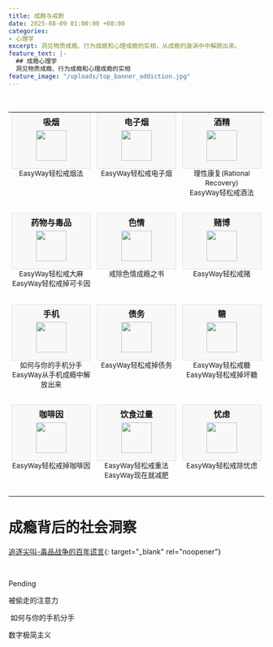 ```yaml
---
title: 成瘾与戒断
date: 2025-08-09 01:00:00 +08:00
categories:
- 心理学
excerpt: 洞见物质成瘾、行为成瘾和心理成瘾的实相，从成瘾的漩涡中中解脱出来。
feature_text: |-
  ## 成瘾心理学
  洞见物质成瘾、行为成瘾和心理成瘾的实相
feature_image: "/uploads/top_banner_addiction.jpg"
---
```


&nbsp;

<table style="width:100%; border: none; border-collapse: collapse;">
  <tbody>
    <tr style="border: none;">
      <td style="text-align: center; border: none; vertical-align: top; padding: 0 6px; width: 33.33%;">
        <div style="background-color: #f8f8f8; border: 1px solid #e0e0e0; padding: 5px; margin-bottom: 0;">
          <strong>吸烟</strong>
          <img src="/uploads/addiction_smoking.svg" style="width: 60px; height: 60px; display: block; margin: 5px auto 10px auto;" />
        </div>
        <p style="margin-top: 0; margin-bottom: 30px; text-align: center; line-height: 1.2rem;">
          <a href="/%E5%BF%83%E7%90%86%E5%AD%A6/2025/08/09/easyway%E8%BD%BB%E6%9D%BE%E6%88%92%E7%83%9F%E6%B3%95/" style="text-decoration: none; font-size: 0.85em;">EasyWay轻松戒烟法</a>
        </p>
      </td>
      <td style="text-align: center; border: none; vertical-align: top; padding: 0 6px; width: 33.33%;">
        <div style="background-color: #f8f8f8; border: 1px solid #e0e0e0; padding: 5px; margin-bottom: 0;">
          <strong>电子烟</strong>
          <img src="/uploads/addiction_vaping.svg" style="width: 60px; height: 60px; display: block; margin: 5px auto 10px auto;" />
        </div>
        <p style="margin-top: 0; margin-bottom: 30px; text-align: center; line-height: 1.2rem;">
          <a href="/%E5%BF%83%E7%90%86%E5%AD%A6/2025/08/10/easyway%E8%BD%BB%E6%9D%BE%E6%88%92%E7%94%B5%E5%AD%90%E7%83%9F/" style="text-decoration: none; font-size: 0.85em;">EasyWay轻松戒电子烟</a>
        </p>
      </td>
      <td style="text-align: center; border: none; vertical-align: top; padding: 0 6px; width: 33.33%;">
        <div style="background-color: #f8f8f8; border: 1px solid #e0e0e0; padding: 5px; margin-bottom: 0;">
          <strong>酒精</strong>
          <img src="/uploads/addiction_alcohol.svg" style="width: 60px; height: 60px; display: block; margin: 5px auto 10px auto;" />
        </div>
        <p style="margin-top: 0; margin-bottom: 30px; text-align: center; line-height: 1.2rem;">
          <a href="/%E5%BF%83%E7%90%86%E5%AD%A6/2025/08/09/%E7%90%86%E6%80%A7%E5%BA%B7%E5%A4%8D-rational-recovery/" style="text-decoration: none; font-size: 0.85em;">理性康复(Rational Recovery)</a><br />
          <a href="/%E5%BF%83%E7%90%86%E5%AD%A6/2025/08/09/easyway%E8%BD%BB%E6%9D%BE%E6%88%92%E9%85%92%E6%B3%95/" style="text-decoration: none; font-size: 0.85em;">EasyWay轻松戒酒法</a>
        </p>
      </td>
    </tr>
    <tr style="border: none;">
      <td style="text-align: center; border: none; vertical-align: top; padding: 0 6px; width: 33.33%;">
        <div style="background-color: #f8f8f8; border: 1px solid #e0e0e0; padding: 5px; margin-bottom: 0;">
          <strong>药物与毒品</strong>
          <img src="/uploads/addiction_drugs.svg" style="width: 60px; height: 60px; display: block; margin: 5px auto 10px auto;" />
        </div>
        <p style="margin-top: 0; margin-bottom: 30px; text-align: center; line-height: 1.2rem;">
          <a href="/%E5%BF%83%E7%90%86%E5%AD%A6/2025/08/10/easyway%E8%BD%BB%E6%9D%BE%E6%88%92%E5%A4%A7%E9%BA%BB/" style="text-decoration: none; font-size: 0.85em;">EasyWay轻松戒大麻</a><br />
          <a href="/%E5%BF%83%E7%90%86%E5%AD%A6/2025/08/10/easyway%E8%BD%BB%E6%9D%BE%E6%88%92%E6%8E%89%E5%8F%AF%E5%8D%A1%E5%9B%A0/" style="text-decoration: none; font-size: 0.85em;">EasyWay轻松戒掉可卡因</a>
        </p>
      </td>
      <td style="text-align: center; border: none; vertical-align: top; padding: 0 6px; width: 33.33%;">
        <div style="background-color: #f8f8f8; border: 1px solid #e0e0e0; padding: 5px; margin-bottom: 0;">
          <strong>色情</strong>
          <img src="/uploads/addiction_porn.svg" style="width: 60px; height: 60px; display: block; margin: 5px auto 10px auto;" />
        </div>
        <p style="margin-top: 0; margin-bottom: 30px; text-align: center; line-height: 1.2rem;">
          <a href="/%E5%BF%83%E7%90%86%E5%AD%A6/2025/08/09/%E6%88%92%E9%99%A4%E8%89%B2%E6%83%85%E6%88%90%E7%98%BE%E4%B9%8B%E4%B9%A6-easypeasy-way%E4%BC%98%E5%8C%96%E7%89%88/" style="text-decoration: none; font-size: 0.85em;">戒除色情成瘾之书</a>
        </p>
      </td>
      <td style="text-align: center; border: none; vertical-align: top; padding: 0 6px; width: 33.33%;">
        <div style="background-color: #f8f8f8; border: 1px solid #e0e0e0; padding: 5px; margin-bottom: 0;">
          <strong>赌博</strong>
          <img src="/uploads/addiction_gambling.svg" style="width: 60px; height: 60px; display: block; margin: 5px auto 10px auto;" />
        </div>
        <p style="margin-top: 0; margin-bottom: 30px; text-align: center; line-height: 1.2rem;">
          <a href="/%E5%BF%83%E7%90%86%E5%AD%A6/2025/08/10/easyway%E8%BD%BB%E6%9D%BE%E6%88%92%E8%B5%8C/" style="text-decoration: none; font-size: 0.85em;">EasyWay轻松戒赌</a>
        </p>
      </td>
    </tr>
    <tr style="border: none;">
      <td style="text-align: center; border: none; vertical-align: top; padding: 0 6px; width: 33.33%;">
        <div style="background-color: #f8f8f8; border: 1px solid #e0e0e0; padding: 5px; margin-bottom: 0;">
          <strong>手机</strong>
          <img src="/uploads/addiction_mobile.svg" style="width: 60px; height: 60px; display: block; margin: 5px auto 10px auto;" />
        </div>
        <p style="margin-top: 0; margin-bottom: 30px; text-align: center; line-height: 1.2rem;">
          <a href="/%E5%BF%83%E7%90%86%E5%AD%A6/2025/08/16/%E5%A6%82%E4%BD%95%E4%B8%8E%E4%BD%A0%E7%9A%84%E6%89%8B%E6%9C%BA%E5%88%86%E6%89%8B/" style="text-decoration: none; font-size: 0.85em;">如何与你的手机分手</a><br /><a href="/%E5%BF%83%E7%90%86%E5%AD%A6/2025/08/09/%E4%BB%8E%E6%89%8B%E6%9C%BA%E6%88%90%E7%98%BE%E4%B8%AD%E8%A7%A3%E6%94%BE%E5%87%BA%E6%9D%A5/" style="text-decoration: none; font-size: 0.85em;">EasyWay从手机成瘾中解放出来</a>
        </p>
      </td>
      <td style="text-align: center; border: none; vertical-align: top; padding: 0 6px; width: 33.33%;">
        <div style="background-color: #f8f8f8; border: 1px solid #e0e0e0; padding: 5px; margin-bottom: 0;">
          <strong>债务</strong>
          <img src="/uploads/addiction_debt.svg" style="width: 60px; height: 60px; display: block; margin: 5px auto 10px auto;" />
        </div>
        <p style="margin-top: 0; margin-bottom: 30px; text-align: center; line-height: 1.2rem;">
          <a href="/%E5%BF%83%E7%90%86%E5%AD%A6/2025/08/09/easyway%E8%BD%BB%E6%9D%BE%E6%88%92%E6%8E%89%E5%80%BA%E5%8A%A1/" style="text-decoration: none; font-size: 0.85em;">EasyWay轻松戒掉债务</a>
        </p>
      </td>
      <td style="text-align: center; border: none; vertical-align: top; padding: 0 6px; width: 33.33%;">
        <div style="background-color: #f8f8f8; border: 1px solid #e0e0e0; padding: 5px; margin-bottom: 0;">
          <strong>糖</strong>
          <img src="/uploads/addiction_sugar.svg" style="width: 60px; height: 60px; display: block; margin: 5px auto 10px auto;" />
        </div>
        <p style="margin-top: 0; margin-bottom: 30px; text-align: center; line-height: 1.2rem;">
          <a href="/%E5%BF%83%E7%90%86%E5%AD%A6/2025/08/10/easyway%E8%BD%BB%E6%9D%BE%E6%88%92%E7%B3%96/" style="text-decoration: none; font-size: 0.85em;">EasyWay轻松戒糖</a><br />
          <a href="/%E5%BF%83%E7%90%86%E5%AD%A6/2025/08/10/easyway%E8%BD%BB%E6%9D%BE%E6%88%92%E6%8E%89%E5%9D%8F%E7%B3%96/" style="text-decoration: none; font-size: 0.85em;">EasyWay轻松戒掉坏糖</a>
        </p>
      </td>
    </tr>
    <tr style="border: none;">
      <td style="text-align: center; border: none; vertical-align: top; padding: 0 6px; width: 33.33%;">
        <div style="background-color: #f8f8f8; border: 1px solid #e0e0e0; padding: 5px; margin-bottom: 0;">
          <strong>咖啡因</strong>
          <img src="/uploads/addiction_caffeine.svg" style="width: 60px; height: 60px; display: block; margin: 5px auto 10px auto;" />
        </div>
        <p style="margin-top: 0; margin-bottom: 30px; text-align: center; line-height: 1.2rem;">
          <a href="/%E5%BF%83%E7%90%86%E5%AD%A6/2025/08/10/easyway%E8%BD%BB%E6%9D%BE%E6%88%92%E6%8E%89%E5%92%96%E5%95%A1%E5%9B%A0/" style="text-decoration: none; font-size: 0.85em;">EasyWay轻松戒掉咖啡因</a>
        </p>
      </td>
      <td style="text-align: center; border: none; vertical-align: top; padding: 0 6px; width: 33.33%;">
        <div style="background-color: #f8f8f8; border: 1px solid #e0e0e0; padding: 5px; margin-bottom: 0;">
          <strong>饮食过量</strong>
          <img src="/uploads/addiction_weight.svg" style="width: 60px; height: 60px; display: block; margin: 5px auto 10px auto;" />
        </div>
        <p style="margin-top: 0; margin-bottom: 30px; text-align: center; line-height: 1.2rem;">
          <a href="/%E5%BF%83%E7%90%86%E5%AD%A6/2025/08/10/easyway%E8%BD%BB%E6%9D%BE%E6%88%92%E9%87%8D%E6%B3%95/" style="text-decoration: none; font-size: 0.85em;">EasyWay轻松戒重法</a><br />
          <a href="/%E5%BF%83%E7%90%86%E5%AD%A6/2025/08/10/easyway%E7%8E%B0%E5%9C%A8%E5%B0%B1%E5%87%8F%E8%82%A5/" style="text-decoration: none; font-size: 0.85em;">EasyWay现在就减肥</a>
        </p>
      </td>
      <td style="text-align: center; border: none; vertical-align: top; padding: 0 6px; width: 33.33%;">
        <div style="background-color: #f8f8f8; border: 1px solid #e0e0e0; padding: 5px; margin-bottom: 0;">
          <strong>忧虑</strong>
          <img src="/uploads/addiction_worrying.svg" style="width: 60px; height: 60px; display: block; margin: 5px auto 10px auto;" />
        </div>
        <p style="margin-top: 0; margin-bottom: 30px; text-align: center; line-height: 1.2rem;">
          <a href="/%E5%BF%83%E7%90%86%E5%AD%A6/2025/08/09/easyway%E8%BD%BB%E6%9D%BE%E6%88%92%E9%99%A4%E5%BF%A7%E8%99%91/" style="text-decoration: none; font-size: 0.85em;">EasyWay轻松戒除忧虑</a>
        </p>
      </td>
    </tr>
  </tbody>
</table>

# 成瘾背后的社会洞察

[追逐尖叫-毒品战争的百年谎言](/心理学/精选/2025/08/10/追逐尖叫-毒品战争的百年谎言/){: target="_blank" rel="noopener"}

&nbsp;

Pending

被偷走的注意力

&nbsp;如何与你的手机分手

数字极简主义

&nbsp;